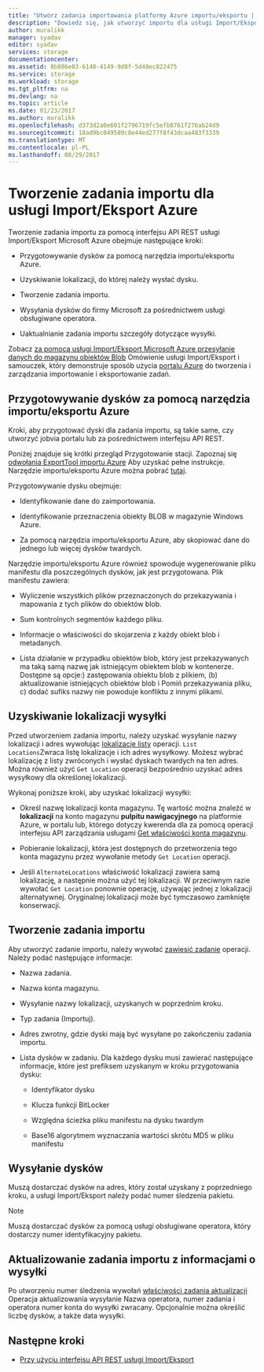 ```yaml
---
title: "Utwórz zadania importowania platformy Azure importu/eksportu | Dokumentacja firmy Microsoft"
description: "Dowiedz się, jak utworzyć importu dla usługi Import/Eksport Microsoft Azure."
author: muralikk
manager: syadav
editor: syadav
services: storage
documentationcenter: 
ms.assetid: 8b886e83-6148-4149-9d0f-5d48ec822475
ms.service: storage
ms.workload: storage
ms.tgt_pltfrm: na
ms.devlang: na
ms.topic: article
ms.date: 01/23/2017
ms.author: muralikk
ms.openlocfilehash: d373d2a0e601f2796719fc5efb8761f276ab24d9
ms.sourcegitcommit: 18ad9bc049589c8e44ed277f8f43dcaa483f3339
ms.translationtype: MT
ms.contentlocale: pl-PL
ms.lasthandoff: 08/29/2017
---
```

# <a name="creating-an-import-job-for-the-azure-importexport-service"></a>Tworzenie zadania importu dla usługi Import/Eksport Azure

Tworzenie zadania importu za pomocą interfejsu API REST usługi Import/Eksport Microsoft Azure obejmuje następujące kroki:

-   Przygotowywanie dysków za pomocą narzędzia importu/eksportu Azure.

-   Uzyskiwanie lokalizacji, do której należy wysłać dysku.

-   Tworzenie zadania importu.

-   Wysyłania dysków do firmy Microsoft za pośrednictwem usługi obsługiwane operatora.

-   Uaktualnianie zadania importu szczegóły dotyczące wysyłki.

 Zobacz [za pomocą usługi Import/Eksport Microsoft Azure przesyłanie danych do magazynu obiektów Blob](storage-import-export-service.md) Omówienie usługi Import/Eksport i samouczek, który demonstruje sposób użycia [portalu Azure](https://portal.azure.com/) do tworzenia i zarządzania importowanie i eksportowanie zadań.

## <a name="preparing-drives-with-the-azure-importexport-tool"></a>Przygotowywanie dysków za pomocą narzędzia importu/eksportu Azure

Kroki, aby przygotować dyski dla zadania importu, są takie same, czy utworzyć jobvia portalu lub za pośrednictwem interfejsu API REST.

Poniżej znajduje się krótki przegląd Przygotowanie stacji. Zapoznaj się [odwołania ExportTool importu Azure](storage-import-export-tool-how-to-v1.md) Aby uzyskać pełne instrukcje. Narzędzie importu/eksportu Azure można pobrać [tutaj](http://go.microsoft.com/fwlink/?LinkID=301900).

Przygotowywanie dysku obejmuje:

-   Identyfikowanie dane do zaimportowania.

-   Identyfikowanie przeznaczenia obiekty BLOB w magazynie Windows Azure.

-   Za pomocą narzędzia importu/eksportu Azure, aby skopiować dane do jednego lub więcej dysków twardych.

 Narzędzie importu/eksportu Azure również spowoduje wygenerowanie pliku manifestu dla poszczególnych dysków, jak jest przygotowana. Plik manifestu zawiera:

-   Wyliczenie wszystkich plików przeznaczonych do przekazywania i mapowania z tych plików do obiektów blob.

-   Sum kontrolnych segmentów każdego pliku.

-   Informacje o właściwości do skojarzenia z każdy obiekt blob i metadanych.

-   Lista działanie w przypadku obiektów blob, który jest przekazywanych ma taką samą nazwę jak istniejącym obiektem blob w kontenerze. Dostępne są opcje:) zastępowania obiektu blob z plikiem, (b) aktualizowanie istniejących obiektów blob i Pomiń przekazywania pliku, c) dodać sufiks nazwy nie powoduje konfliktu z innymi plikami.

## <a name="obtaining-your-shipping-location"></a>Uzyskiwanie lokalizacji wysyłki

Przed utworzeniem zadania importu, należy uzyskać wysyłanie nazwy lokalizacji i adres wywołując [lokalizacje listy](/rest/api/storageimportexport/listlocations) operacji. `List Locations`Zwraca listę lokalizacje i ich adres wysyłkowy. Możesz wybrać lokalizację z listy zwróconych i wysłać dyskach twardych na ten adres. Można również użyć `Get Location` operacji bezpośrednio uzyskać adres wysyłkowy dla określonej lokalizacji.

 Wykonaj poniższe kroki, aby uzyskać lokalizacji wysyłki:

-   Określ nazwę lokalizacji konta magazynu. Tę wartość można znaleźć w **lokalizacji** na konto magazynu **pulpitu nawigacyjnego** na platformie Azure, w portalu lub, którego dotyczy kwerenda dla za pomocą operacji interfejsu API zarządzania usługami [Get właściwości konta magazynu](/rest/api/storagerp/storageaccounts#StorageAccounts_GetProperties).

-   Pobieranie lokalizacji, która jest dostępnych do przetworzenia tego konta magazynu przez wywołanie metody `Get Location` operacji.

-   Jeśli `AlternateLocations` właściwość lokalizacji zawiera samą lokalizację, a następnie można użyć tej lokalizacji. W przeciwnym razie wywołać `Get Location` ponownie operację, używając jednej z lokalizacji alternatywnej. Oryginalnej lokalizacji może być tymczasowo zamknięte konserwacji.

## <a name="creating-the-import-job"></a>Tworzenie zadania importu
Aby utworzyć zadanie importu, należy wywołać [zawiesić zadanie](/rest/api/storageimportexport/jobs#Jobs_CreateOrUpdate) operacji. Należy podać następujące informacje:

-   Nazwa zadania.

-   Nazwa konta magazynu.

-   Wysyłanie nazwy lokalizacji, uzyskanych w poprzednim kroku.

-   Typ zadania (Importuj).

-   Adres zwrotny, gdzie dyski mają być wysyłane po zakończeniu zadania importu.

-   Lista dysków w zadaniu. Dla każdego dysku musi zawierać następujące informacje, które jest prefiksem uzyskanym w kroku przygotowania dysku:

    -   Identyfikator dysku

    -   Klucza funkcji BitLocker

    -   Względna ścieżka pliku manifestu na dysku twardym

    -   Base16 algorytmem wyznaczania wartości skrótu MD5 w pliku manifestu

## <a name="shipping-your-drives"></a>Wysyłanie dysków
Muszą dostarczać dysków na adres, który został uzyskany z poprzedniego kroku, a usługi Import/Eksport należy podać numer śledzenia pakietu.

> [!NOTE]
>  Muszą dostarczać dysków za pomocą usługi obsługiwane operatora, który dostarczy numer identyfikacyjny pakietu.

## <a name="updating-the-import-job-with-your-shipping-information"></a>Aktualizowanie zadania importu z informacjami o wysyłki
Po utworzeniu numer śledzenia wywołań [właściwości zadania aktualizacji](/api/storageimportexport/jobs#Jobs_Update) Operacja aktualizowania wysyłanie Nazwa operatora, numer zadania i operatora numer konta do wysyłki zwracany. Opcjonalnie można określić liczbę dysków, a także data wysyłki.

## <a name="next-steps"></a>Następne kroki

* [Przy użyciu interfejsu API REST usługi Import/Eksport](storage-import-export-using-the-rest-api.md)
